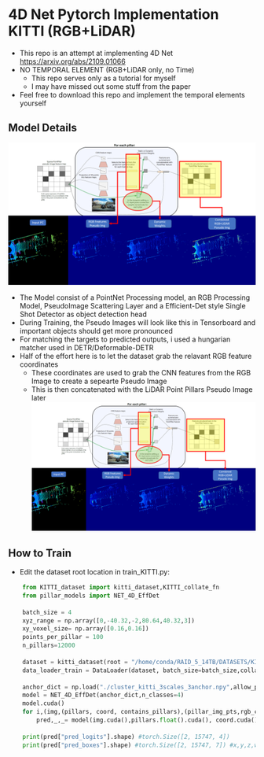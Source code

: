 # 4D Net Pytorch Implementation KITTI (RGB+LiDAR)
- This repo is an attempt at implementing 4D Net https://arxiv.org/abs/2109.01066
- NO TEMPORAL ELEMENT (RGB+LiDAR only, no Time)
    - This repo serves only as a tutorial for myself
    - I may have missed out some stuff from the paper
- Feel free to download this repo and implement the temporal elements yourself


## Model Details 
![PseudoImages](./images/4dnet.png)
- The Model consist of a PointNet Processing model, an RGB Processing Model, PseudoImage Scattering Layer and a Efficient-Det style Single Shot Detector as object detection head
- During Training, the Pseudo Images will look like this in Tensorboard and important objects should get more pronounced
- For matching the targets to predicted outputs, i used a hungarian matcher used in DETR/Deformable-DETR
- Half of the effort here is to let the dataset grab the relavant RGB feature coordinates
    - These coordinates are used to grab the CNN features from the RGB Image to create a sepearte Pseudo Image
    - This is then concatenated with the LiDAR Point Pillars Pseudo Image later
![PseudoImages](./images/pseudoimg.png)

## How to Train
- Edit the dataset root location in train_KITTI.py:
```python
    from KITTI_dataset import kitti_dataset,KITTI_collate_fn
    from pillar_models import NET_4D_EffDet
    
    batch_size = 4
    xyz_range = np.array([0,-40.32,-2,80.64,40.32,3])
    xy_voxel_size= np.array([0.16,0.16])
    points_per_pillar = 100
    n_pillars=12000

    dataset = kitti_dataset(root = "/home/conda/RAID_5_14TB/DATASETS/KITTI_dataset/training/" , xyz_range = xyz_range,xy_voxel_size= xy_voxel_size,points_per_pillar = points_per_pillar,n_pillars=n_pillars)
    data_loader_train = DataLoader(dataset, batch_size=batch_size,collate_fn= KITTI_collate_fn, num_workers=8, shuffle=True)

    anchor_dict = np.load("./cluster_kitti_3scales_3anchor.npy",allow_pickle=True).item()
    model = NET_4D_EffDet(anchor_dict,n_classes=4)
    model.cuda()
    for i,(img,(pillars, coord, contains_pillars),(pillar_img_pts,rgb_coors,contains_rgb),targets) in enumerate(data_loader_train):
        pred,_,_= model(img.cuda(),pillars.float().cuda(), coord.cuda(), contains_pillars.cuda(),pillar_img_pts.float().cuda(),rgb_coors.cuda(),contains_rgb.cuda())
     
    print(pred["pred_logits"].shape) #torch.Size([2, 15747, 4])
    print(pred["pred_boxes"].shape) #torch.Size([2, 15747, 7]) #x,y,z,w,l,h,r

```